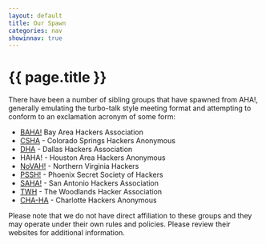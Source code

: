 ```yaml
---
layout: default
title: Our Spawn
categories: nav
showinnav: true
---
```


# {{ page.title }}
There have been a number of sibling groups that have spawned from AHA!,
generally emulating the turbo-talk style meeting format and attempting
to conform to an exclamation acronym of some form:

* [BAHA!][BAHA] Bay Area Hackers Association
* [CSHA][CSHA] - Colorado Springs Hackers Anonymous
* [DHA][DHA] - Dallas Hackers Association
* HAHA! - Houston Area Hackers Anonymous
* [NoVAH!][NoVAH] - Northern Virginia Hackers
* [PSSH!][PSSH] - Phoenix Secret Society of Hackers
* [SAHA!][SAHA] - San Antonio Hackers Association
* [TWH][TWH] - The Woodlands Hacker Association
* [CHA-HA][CHA-HA] - Charlotte Hackers Anonymous

Please note that we do not have direct affiliation to these groups and
they may operate under their own rules and policies. Please review their
websites for additional information.

[BAHA]: http://baha.bitrot.info/
[CSHA]: http://csha.reversing.us/
[DHA]: http://www.meetup.com/Dallas-Hackers-Association/
[NoVAH]: http://novahackers.blogspot.com/
[PSSH]: http://groups.google.com/group/phxSSH?hl=en
[SAHA]: http://satxhackers.org/
[TWH]: http://www.thewoodlandshackers.com/
[CHA-HA]: http://cha-ha.com/
